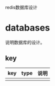 <!-- -*-coding:utf-8-*- -->

redis数据库设计


# databases #

说明数据库的设计。

## key ##
| key | type | 说明 |
|-----|------|------|
|     |      |      |
